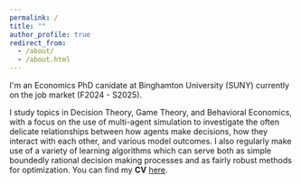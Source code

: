 ```yaml
---
permalink: /
title: ""
author_profile: true
redirect_from: 
  - /about/
  - /about.html
---
```


I'm an Economics PhD canidate at Binghamton University (SUNY) currently on the job market (F2024 - S2025).

I study topics in Decision Theory, Game Theory, and Behavioral Economics, with a focus on the use of multi-agent simulation to investigate the often delicate relationships between how agents make decisions, how they interact with each other, and various model outcomes. I also regularly make use of a variety of learning algorithms which can serve both as simple boundedly rational decision making processes and as fairly robust methods for optimization.
You can find my <b>CV</b> [here](https://chriszosh1.github.io/files/CV_ChrisZosh.pdf).